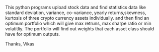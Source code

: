 This python programs upload stock data and find statistics data like standard deviation, variance, co-variance, yearly returns,skewness, kurtosis
of three crypto currency assets individually.
and then find an optimum portfolio which will give max retruns, max sharpe ratio or min volatitliy.
The portfolio will find out weights that each asset class should have for optimum outputs.

Thanks, 
Vikas

